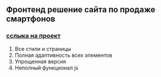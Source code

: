 ## Фронтенд решение сайта по продаже смартфонов
  ### [сслыка на проект](https://mister-eighth.github.io/Mobiles-page/)
1. Все стили и страницы
2. Полная адаптивность всех элементов
3. Упрощенная версия
4. Неполный функционал js
